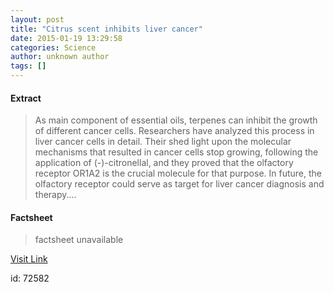 ```yaml
---
layout: post
title: "Citrus scent inhibits liver cancer"
date: 2015-01-19 13:29:58
categories: Science
author: unknown author
tags: []
---
```



#### Extract
>As main component of essential oils, terpenes can inhibit the growth of different cancer cells. Researchers have analyzed this process in liver cancer cells in detail. Their shed light upon the molecular mechanisms that resulted in cancer cells stop growing, following the application of (-)-citronellal, and they proved that the olfactory receptor OR1A2 is the crucial molecule for that purpose. In future, the olfactory receptor could serve as target for liver cancer diagnosis and therapy....

#### Factsheet
>factsheet unavailable

[Visit Link](http://feeds.sciencedaily.com/~r/sciencedaily/~3/DbNIGJUhAXw/150119082958.htm)

id:   72582

